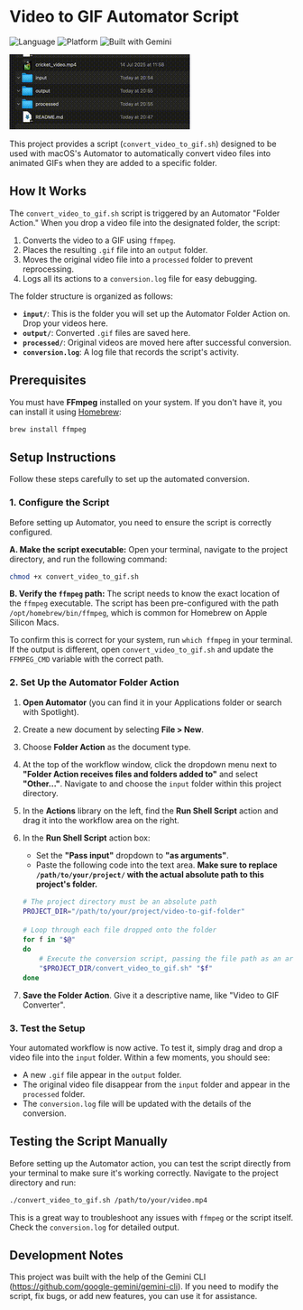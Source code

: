 # Video to GIF Automator Script

![Language](https://img.shields.io/badge/language-Shell%20Script-blue.svg) ![Platform](https://img.shields.io/badge/platform-macOS-lightgrey.svg) ![Built with Gemini](https://img.shields.io/badge/Built%20with-Gemini-blue.svg)

![Demo GIF](./video_to_gif_folder.gif)

This project provides a script (`convert_video_to_gif.sh`) designed to be used with macOS's Automator to automatically convert video files into animated GIFs when they are added to a specific folder.

## How It Works

The `convert_video_to_gif.sh` script is triggered by an Automator "Folder Action." When you drop a video file into the designated folder, the script:
1.  Converts the video to a GIF using `ffmpeg`.
2.  Places the resulting `.gif` file into an `output` folder.
3.  Moves the original video file into a `processed` folder to prevent reprocessing.
4.  Logs all its actions to a `conversion.log` file for easy debugging.

The folder structure is organized as follows:

- **`input/`**: This is the folder you will set up the Automator Folder Action on. Drop your videos here.
- **`output/`**: Converted `.gif` files are saved here.
- **`processed/`**: Original videos are moved here after successful conversion.
- **`conversion.log`**: A log file that records the script's activity.

## Prerequisites

You must have **FFmpeg** installed on your system. If you don't have it, you can install it using [Homebrew](https://brew.sh/):

```bash
brew install ffmpeg
```

## Setup Instructions

Follow these steps carefully to set up the automated conversion.

### 1. Configure the Script

Before setting up Automator, you need to ensure the script is correctly configured.

**A. Make the script executable:**
Open your terminal, navigate to the project directory, and run the following command:
```bash
chmod +x convert_video_to_gif.sh
```

**B. Verify the `ffmpeg` path:**
The script needs to know the exact location of the `ffmpeg` executable. The script has been pre-configured with the path `/opt/homebrew/bin/ffmpeg`, which is common for Homebrew on Apple Silicon Macs.

To confirm this is correct for your system, run `which ffmpeg` in your terminal. If the output is different, open `convert_video_to_gif.sh` and update the `FFMPEG_CMD` variable with the correct path.

### 2. Set Up the Automator Folder Action

1.  **Open Automator** (you can find it in your Applications folder or search with Spotlight).
2.  Create a new document by selecting **File > New**.
3.  Choose **Folder Action** as the document type.
4.  At the top of the workflow window, click the dropdown menu next to **"Folder Action receives files and folders added to"** and select **"Other..."**. Navigate to and choose the `input` folder within this project directory.
5.  In the **Actions** library on the left, find the **Run Shell Script** action and drag it into the workflow area on the right.
6.  In the **Run Shell Script** action box:
    *   Set the **"Pass input"** dropdown to **"as arguments"**.
    *   Paste the following code into the text area. **Make sure to replace `/path/to/your/project/` with the actual absolute path to this project's folder.**

    ```bash
    # The project directory must be an absolute path
    PROJECT_DIR="/path/to/your/project/video-to-gif-folder"

    # Loop through each file dropped onto the folder
    for f in "$@"
    do
        # Execute the conversion script, passing the file path as an argument
        "$PROJECT_DIR/convert_video_to_gif.sh" "$f"
    done
    ```
7.  **Save the Folder Action**. Give it a descriptive name, like "Video to GIF Converter".

### 3. Test the Setup

Your automated workflow is now active. To test it, simply drag and drop a video file into the `input` folder. Within a few moments, you should see:
- A new `.gif` file appear in the `output` folder.
- The original video file disappear from the `input` folder and appear in the `processed` folder.
- The `conversion.log` file will be updated with the details of the conversion.

## Testing the Script Manually

Before setting up the Automator action, you can test the script directly from your terminal to make sure it's working correctly. Navigate to the project directory and run:

```bash
./convert_video_to_gif.sh /path/to/your/video.mp4
```

This is a great way to troubleshoot any issues with `ffmpeg` or the script itself. Check the `conversion.log` for detailed output.

## Development Notes

This project was built with the help of the Gemini CLI (https://github.com/google-gemini/gemini-cli). If you need to modify the script, fix bugs, or add new features, you can use it for assistance.